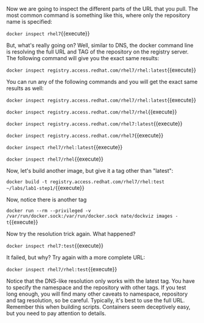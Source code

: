 Now we are going to inspect the different parts of the URL that you pull. The most common command is something like this, where only the repository name is specified:

``docker inspect rhel7``{{execute}}

But, what's really going on? Well, similar to DNS, the docker command line is resolving the full URL and TAG of the repository on the registry server. The following command will give you the exact same results:

``docker inspect registry.access.redhat.com/rhel7/rhel:latest``{{execute}}

You can run any of the following commands and you will get the exact same results as well:

``docker inspect registry.access.redhat.com/rhel7/rhel:latest``{{execute}}

``docker inspect registry.access.redhat.com/rhel7/rhel``{{execute}}

``docker inspect registry.access.redhat.com/rhel7:latest``{{execute}}

``docker inspect registry.access.redhat.com/rhel7``{{execute}}

``docker inspect rhel7/rhel:latest``{{execute}}

``docker inspect rhel7/rhel``{{execute}}

Now, let's build another image, but give it a tag other than "latest":

``docker build -t registry.access.redhat.com/rhel7/rhel:test ~/labs/lab1-step1/``{{execute}}

Now, notice there is another tag

``docker run --rm --privileged -v /var/run/docker.sock:/var/run/docker.sock nate/dockviz images -t``{{execute}}

Now try the resolution trick again. What happened?

``docker inspect rhel7:test``{{execute}}

It failed, but why? Try again with a more complete URL:

``docker inspect rhel7/rhel:test``{{execute}}

Notice that the DNS-like resolution only works with the latest tag. You have to specify the namespace and the repository with other tags. If you test long enough, you will find many other caveats to namespace, repository and tag resolution, so be careful. Typically, it's best to use the full URL. Remember this when building scripts. Containers seem deceptively easy, but you need to pay attention to details.


